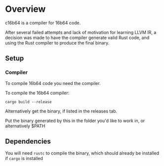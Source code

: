 # Overview

c16b64 is a compiler for 16b64 code.

After several failed attempts and lack of motivation for learning LLVM IR, a decision was made to have the compiler generate valid Rust code, and using the Rust compiler to produce the final binary.

## Setup

### Compiler

To compile 16b64 code you need the compiler.

To compile the 16b64 compiler:

`cargo build --release`

Alternatively get the binary, if listed in the releases tab.

Put the binary generated by this in the folder you'd like to work in, or alternatively $PATH

## Dependencies

You will need `rustc` to compile the binary, which should already be installed if `cargo` is installed